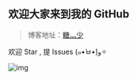 ## 欢迎大家来到我的 GitHub

> 博客地址：[糖灬少](https://weijiyang.github.io)

欢迎 Star , 提 Issues (๑•̀ㅂ•́)و✧

![img](https://timgsa.baidu.com/timg?image&quality=80&size=b9999_10000&sec=1546076126814&di=1d04e780793767dd5b02033342f0ebef&imgtype=0&src=http%3A%2F%2Fdn-linuxcn.qbox.me%2Fdata%2Fattachment%2Falbum%2F201709%2F09%2F165851b7yv8bkcv7jwm8ww.jpeg)
